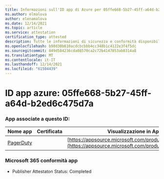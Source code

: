 ```yaml
---
title: Informazioni sull'ID app di Azure per 05ffe668-5b27-45ff-a64d-b2ed6c475d7a
ms.author: elmalova
author: elenamalova
ms.date: 12/14/2021
ms.topic: article
ms.service: attestation
certification_type: attested
description: Tutte le informazioni di sicurezza e conformità disponibili per 05ffe668-5b27-45ff-a64d-b2ed6c475d7a.
ms.openlocfilehash: b98d30b610acdcbcbbb4cc348b1c4122e3f4f5dc
ms.sourcegitcommit: 849d584236cda08570ca2c72b4147853ab0314a8
ms.translationtype: MT
ms.contentlocale: it-IT
ms.lasthandoff: 12/14/2021
ms.locfileid: "61504439"
---
```

# <a name="azure-app-id-05ffe668-5b27-45ff-a64d-b2ed6c475d7a"></a>ID app azure: 05ffe668-5b27-45ff-a64d-b2ed6c475d7a


### <a name="apps-associated-with-this-id"></a>App associate a questo ID:
| **Nome app** | **Certificata** | **Visualizzazione in AppSource** |
|--------------|---------------|-----------------------|
| [PagerDuty](https://docs.microsoft.com/microsoft-365-app-certification/forward/WA200001637) |  | [https://appsource.microsoft.com/product/office/WA200001637](https://appsource.microsoft.com/product/office/WA200001637) |

### <a name="microsoft-365-app-compliance-status"></a>Microsoft 365 conformità app
- Publisher Attestaton Status: Completed
